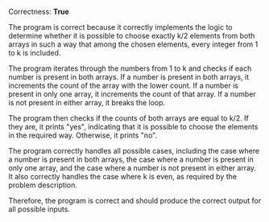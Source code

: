 Correctness: **True**

The program is correct because it correctly implements the logic to determine whether it is possible to choose exactly k/2 elements from both arrays in such a way that among the chosen elements, every integer from 1 to k is included.

The program iterates through the numbers from 1 to k and checks if each number is present in both arrays. If a number is present in both arrays, it increments the count of the array with the lower count. If a number is present in only one array, it increments the count of that array. If a number is not present in either array, it breaks the loop.

The program then checks if the counts of both arrays are equal to k/2. If they are, it prints "yes", indicating that it is possible to choose the elements in the required way. Otherwise, it prints "no".

The program correctly handles all possible cases, including the case where a number is present in both arrays, the case where a number is present in only one array, and the case where a number is not present in either array. It also correctly handles the case where k is even, as required by the problem description.

Therefore, the program is correct and should produce the correct output for all possible inputs.